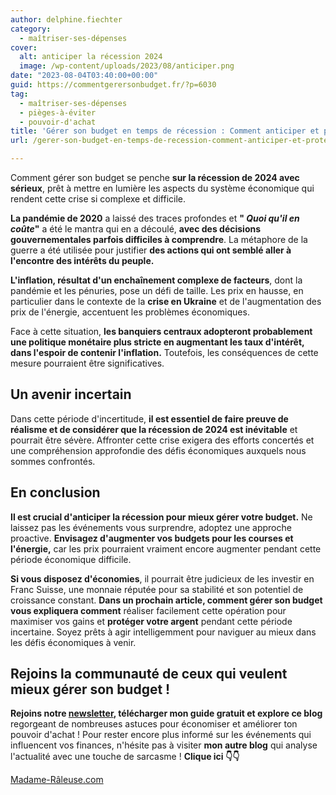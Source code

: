 ```yaml
---
author: delphine.fiechter
category:
  - maîtriser-ses-dépenses
cover:
  alt: anticiper la récession 2024
  image: /wp-content/uploads/2023/08/anticiper.png
date: "2023-08-04T03:40:00+00:00"
guid: https://commentgerersonbudget.fr/?p=6030
tag:
  - maîtriser-ses-dépenses
  - pièges-à-éviter
  - pouvoir-d'achat
title: 'Gérer son budget en temps de récession : Comment anticiper et protéger votre argent !'
url: /gerer-son-budget-en-temps-de-recession-comment-anticiper-et-proteger-votre-argent/

---
```

Comment gérer son budget se penche **sur la récession de 2024 avec sérieux**, prêt à mettre en lumière les aspects du système économique qui rendent cette crise si complexe et difficile.

**La pandémie de 2020** a laissé des traces profondes et **" _Quoi qu'il en coûte_"** a été le mantra qui en a découlé, **avec des décisions gouvernementales parfois difficiles à comprendre**. La métaphore de la guerre a été utilisée pour justifier **des actions qui ont semblé aller à l'encontre des intérêts du peuple.**

**L'inflation, résultat d'un enchaînement complexe de facteurs**, dont la pandémie et les pénuries, pose un défi de taille. Les prix en hausse, en particulier dans le contexte de la **crise en Ukraine** et de l'augmentation des prix de l'énergie, accentuent les problèmes économiques.

Face à cette situation, **les banquiers centraux adopteront probablement une politique monétaire plus stricte en augmentant les taux d'intérêt, dans l'espoir de contenir l'inflation.** Toutefois, les conséquences de cette mesure pourraient être significatives.

## Un avenir incertain

Dans cette période d'incertitude, **il est essentiel de faire preuve de réalisme et de considérer que la récession de 2024 est inévitable** et pourrait être sévère. Affronter cette crise exigera des efforts concertés et une compréhension approfondie des défis économiques auxquels nous sommes confrontés.

## En conclusion

**Il est crucial d'anticiper la récession pour mieux gérer votre budget.** Ne laissez pas les événements vous surprendre, adoptez une approche proactive. **Envisagez d'augmenter vos budgets pour les courses et l'énergie,** car les prix pourraient vraiment encore augmenter pendant cette période économique difficile.

**Si vous disposez d'économies**, il pourrait être judicieux de les investir en Franc Suisse, une monnaie réputée pour sa stabilité et son potentiel de croissance constant. **Dans un prochain article, comment gérer son budget vous expliquera comment** réaliser facilement cette opération pour maximiser vos gains et **protéger votre argent** pendant cette période incertaine. Soyez prêts à agir intelligemment pour naviguer au mieux dans les défis économiques à venir.

## Rejoins la communauté de ceux qui veulent mieux gérer son budget !

**Rejoins notre [newsletter](https://commentgerersonbudget.fr/popupbuilder/5890/ "S’abonner à la newsletter"), télécharger mon guide gratuit et explore ce blog** regorgeant de nombreuses astuces pour économiser et améliorer ton pouvoir d'achat ! Pour rester encore plus informé sur les événements qui influencent vos finances, n'hésite pas à visiter **mon autre blog** qui analyse l'actualité avec une touche de sarcasme ! **Clique ici 👇👇**

[Madame-Râleuse.com](https://mad)
